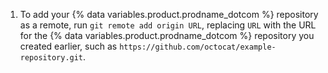 1. To add your {% data variables.product.prodname_dotcom %} repository as a remote, run `git remote add origin URL`, replacing `URL` with the URL for the {% data variables.product.prodname_dotcom %} repository you created earlier, such as `https://github.com/octocat/example-repository.git`.
